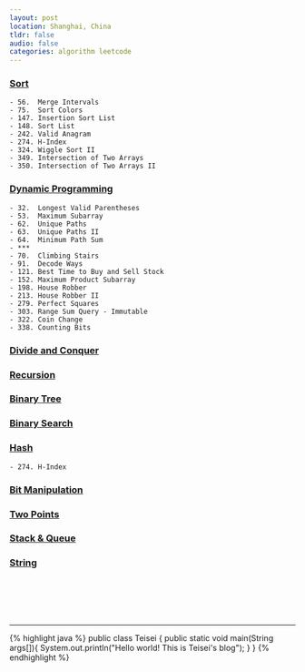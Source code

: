 ```yaml
---
layout: post
location: Shanghai, China
tldr: false
audio: false
categories: algorithm leetcode
---
```


### [Sort][sort]

[sort]:	http://teisei.github.io/algorithm/sort/2014/06/01/Sort/

	- 56.  Merge Intervals
	- 75.  Sort Colors
	- 147. Insertion Sort List
	- 148. Sort List
	- 242. Valid Anagram
	- 274. H-Index
	- 324. Wiggle Sort II
	- 349. Intersection of Two Arrays
	- 350. Intersection of Two Arrays II
	

### [Dynamic Programming][dp]

[dp]:	http://teisei.github.io/algorithm/2015/02/10/Dynamic-Programming/

	- 32.  Longest Valid Parentheses
	- 53.  Maximum Subarray
	- 62.  Unique Paths
	- 63.  Unique Paths II
	- 64.  Minimum Path Sum
	- ***
	- 70.  Climbing Stairs
	- 91.  Decode Ways
	- 121. Best Time to Buy and Sell Stock
	- 152. Maximum Product Subarray
	- 198. House Robber
	- 213. House Robber II
	- 279. Perfect Squares
	- 303. Range Sum Query - Immutable
	- 322. Coin Change
	- 338. Counting Bits


### [Divide and Conquer][dc]

[dc]:	http://teisei.github.io/algorithm/2015/02/10/Dynamic-Programming/



### [Recursion][recursion]

[recursion]:	http://teisei.github.io/



### [Binary Tree][bt]

[bt]:	http://teisei.github.io/


### [Binary Search][bs]

[bs]:	http://teisei.github.io/


### [Hash][hash]

	- 274. H-Index

[hash]:	http://teisei.github.io/


### [Bit Manipulation][bit]

[bit]:	http://teisei.github.io/


### [Two Points][tp]

[tp]:	http://teisei.github.io/

### [Stack & Queue][stack-queue]

[stack-queue]:	http://teisei.github.io/

### [String][str]

[str]:	http://teisei.github.io/

<br><br><br><br>

---

{% highlight java %}
public class Teisei {
    public static void main(String args[]){
        System.out.println("Hello world! This is Teisei's blog");
    }
}
{% endhighlight %}